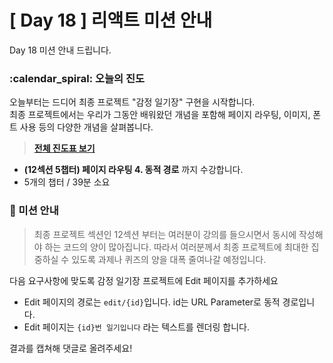 # [ Day 18 ] 리액트 미션 안내

Day 18 미션 안내 드립니다.

### :calendar_spiral: 오늘의 진도

오늘부터는 드디어 최종 프로젝트 "감정 일기장" 구현을 시작합니다.  
최종 프로젝트에서는 우리가 그동안 배워왔던 개념을 포함해 페이지 라우팅, 이미지, 폰트 사용 등의 다양한 개념을 살펴봅니다.

> **[전체 진도표 보기](https://www.notion.so/winterlood/2573dd24c0484500b807d595cc19a2cd)**

- **(12섹션 5챕터) 페이지 라우팅 4. 동적 경로** 까지 수강합니다.
- 5개의 챕터 / 39분 소요

### 🎯 미션 안내

> 최종 프로젝트 섹션인 12섹션 부터는 여러분이 강의를 들으시면서 동시에 작성해야 하는 코드의 양이 많아집니다. 따라서 여러분께서 최종 프로젝트에 최대한 집중하실 수 있도록 과제나 퀴즈의 양을 대폭 줄여나갈 예정입니다.

다음 요구사항에 맞도록 감정 일기장 프로젝트에 Edit 페이지를 추가하세요

- Edit 페이지의 경로는 `edit/{id}`입니다. id는 URL Parameter로 동적 경로입니다.
- Edit 페이지는 `{id}번 일기입니다` 라는 텍스트를 렌더링 합니다.

결과를 캡쳐해 댓글로 올려주세요!
